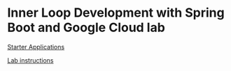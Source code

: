 # Inner Loop Development with Spring Boot and Google Cloud lab

[Starter Applications](sample-apps/)

[Lab instructions](labs/)